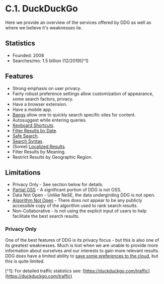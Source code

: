 # C.1. DuckDuckGo

Here we provide an overview of the services offered by DDG as well as where we believe it's weaknesses lie.

## Statistics

* Founded: 2008
* Searches/mo: 1.5 billion \(12/2019\)\[^1\]

## Features

* Strong emphasis on user privacy.
* Fairly robust preference settings allow customization of appearance, some search factors, privacy.
* Have a browser extension.
* Have a mobile app.
* [Bangs](https://duckduckgo.com/bang) allow one to quickly search specific sites for content.
* Autosuggest while entering queries.
* [Keyboard Shortcuts](https://help.duckduckgo.com/duckduckgo-help-pages/features/keyboard-shortcuts/).
* [Filter Results by Date](https://help.duckduckgo.com/duckduckgo-help-pages/features/dates/).
* [Safe Search](https://help.duckduckgo.com/duckduckgo-help-pages/features/safe-search/).
* [Search Syntax](https://help.duckduckgo.com/duckduckgo-help-pages/results/syntax/).
* \(Some\) [Localized Results](https://help.duckduckgo.com/duckduckgo-help-pages/results/local-results-mobile/).
* Filter Results by Meaning.
* Restrict Results by Geographic Region.

## Limitations

* Privacy Only - See section below for details.
* [Partial OSS](https://help.duckduckgo.com/open-source/opensource-overview/) - A significant portion of DDG is not OSS.
* Data Not Open - Unlike NeSE, the data undergirding DDG is not open.
* [Algorithm Not Open](https://help.duckduckgo.com/duckduckgo-help-pages/results/rankings/) - There does not appear to be any publicly accessible copy of the algorithm used to rank search results.
* Non-Collaborative - Is not using the explicit input of users to help facilitate the best search results.

### Privacy Only

One of the best features of DDG is its privacy focus - but this is also one of its greatest weaknesses. Much is lost when we are unable to provide more information about ourselves and our interests to gain more relevant results. DDG does have a limited ability to [save some preferences to the cloud](https://duckduckgo.com/settings), but this is quite limited.

\[^1\]: For detailed traffic statistics see: [https://duckduckgo.com/traffic](https://duckduckgo.com/traffic)

